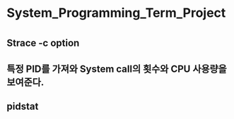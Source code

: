 <h1>System_Programming_Term_Project<h1>

<h2>Strace -c option<h2>
특정 PID를 가져와 System call의 횟수와 CPU 사용량을 보여준다. 
<h2>pidstat<h2>
